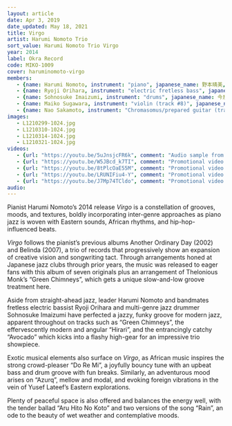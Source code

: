 ```yaml
---
layout: article
date: Apr 3, 2019
date_updated: May 18, 2021
title: Virgo
artist: Harumi Nomoto Trio
sort_value: Harumi Nomoto Trio Virgo
year: 2014
label: Okra Record
code: MIKO-1009
cover: haruminomoto-virgo
members:
   - {name: Harumi Nomoto, instrument: "piano", japanese_name: 野本晴美, url: "https://haruminomoto.jimdo.com"}
   - {name: Ryoji Orihara, instrument: "electric fretless bass", japanese_name: 織原良次}
   - {name: Sohnosuke Imaizumi, instrument: "drums", japanese_name: 今泉総之輔}
   - {name: Maiko Sugawara, instrument: "violin (track #8)", japanese_name: 菅原牧子}
   - {name: Nao Sakamoto, instrument: "Chromasomus/prepared guitar (track #8)", japanese_name: 坂本直}
images:
   - L1210299-1024.jpg
   - L1210310-1024.jpg
   - L1210314-1024.jpg
   - L1210321-1024.jpg
videos: 
   - {url: "https://youtu.be/5uJnsjcFR6k", comment: "Audio sample from “Do Re Mi”, track #6 on this album"}
   - {url: "https://youtu.be/W5JBcd_k7TI", comment: "Promotional video 1: This album’s four promotional videos also make for great viewing and listening"}
   - {url: "https://youtu.be/8tPlcOaE55M", comment: "Promotional video 2"}
   - {url: "https://youtu.be/LRUNIFiu4-Y", comment: "Promotional video 3"}
   - {url: "https://youtu.be/J7Mp74TCldo", comment: "Promotional video 4"}
audio:
---
```

Pianist Harumi Nomoto’s 2014 release *Virgo* is a constellation of grooves, moods, and textures, boldly incorporating inter-genre approaches as piano jazz is woven with Eastern sounds, African rhythms, and hip-hop-influenced beats.

*Virgo* follows the pianist’s previous albums Another Ordinary Day (2002) and Belinda (2007), a trio of records that progressively show an expansion of creative vision and songwriting tact. Through arrangements honed at Japanese jazz clubs through prior years, the music was released to eager fans with this album of seven originals plus an arrangement of Thelonious Monk’s “Green Chimneys”, which gets a unique slow-and-low groove treatment here.

Aside from straight-ahead jazz, leader Harumi Nomoto and bandmates fretless electric bassist Ryoji Orihara and multi-genre jazz drummer Sohnosuke Imaizumi have perfected a jazzy, funky groove for modern jazz, apparent throughout on tracks such as “Green Chimneys”, the effervescently modern and angular “Hirari”, and the entrancingly catchy “Avocado” which kicks into a flashy high-gear for an impressive trio showpiece.

Exotic musical elements also surface on *Virgo*, as African music inspires the strong crowd-pleaser “Do Re Mi”, a joyfully bouncy tune with an upbeat bass and drum groove with fun breaks. Similarly, an adventurous mood arises on “Azurq”, mellow and modal, and evoking foreign vibrations in the vein of Yusef Lateef’s Eastern explorations.

Plenty of peaceful space is also offered and balances the energy well, with the tender ballad “Aru Hito No Koto” and two versions of the song “Rain”, an ode to the beauty of wet weather and contemplative moods.




